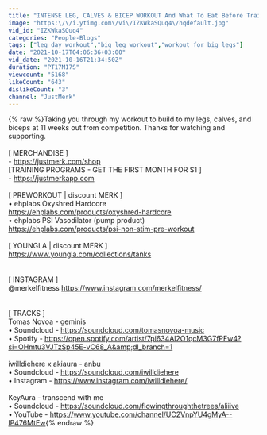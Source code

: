 ```yaml
---
title: "INTENSE LEG, CALVES & BICEP WORKOUT And What To Eat Before Training"
image: "https:\/\/i.ytimg.com\/vi\/IZKWkaSQuq4\/hqdefault.jpg"
vid_id: "IZKWkaSQuq4"
categories: "People-Blogs"
tags: ["leg day workout","big leg workout","workout for big legs"]
date: "2021-10-17T04:06:36+03:00"
vid_date: "2021-10-16T21:34:50Z"
duration: "PT17M17S"
viewcount: "5168"
likeCount: "643"
dislikeCount: "3"
channel: "JustMerk"
---
```

{% raw %}Taking you through my workout to build to my legs, calves, and biceps at 11 weeks out from competition. Thanks for watching and supporting. <br /><br />[ MERCHANDISE ] <br />- <a rel="nofollow" target="blank" href="https://justmerk.com/shop">https://justmerk.com/shop</a><br />[TRAINING PROGRAMS - GET THE FIRST MONTH FOR $1 ]<br />- <a rel="nofollow" target="blank" href="https://justmerkapp.com">https://justmerkapp.com</a><br /><br />[ PREWORKOUT | discount MERK ]<br />• ehplabs Oxyshred Hardcore<br /><a rel="nofollow" target="blank" href="https://ehplabs.com/products/oxyshred-hardcore">https://ehplabs.com/products/oxyshred-hardcore</a><br />• ehplabs PSI Vasodilator (pump product)<br /><a rel="nofollow" target="blank" href="https://ehplabs.com/products/psi-non-stim-pre-workout">https://ehplabs.com/products/psi-non-stim-pre-workout</a><br /><br />[ YOUNGLA | discount MERK ]<br /><a rel="nofollow" target="blank" href="https://www.youngla.com/collections/tanks">https://www.youngla.com/collections/tanks</a><br /><br /><br />[ INSTAGRAM ]<br />@merkelfitness <a rel="nofollow" target="blank" href="https://www.instagram.com/merkelfitness/">https://www.instagram.com/merkelfitness/</a><br /><br /><br />[ TRACKS ]<br />Tomas Novoa - geminis<br />• Soundcloud - <a rel="nofollow" target="blank" href="https://soundcloud.com/tomasnovoa-music">https://soundcloud.com/tomasnovoa-music</a><br />• Spotify - <a rel="nofollow" target="blank" href="https://open.spotify.com/artist/7pi634Al2O1qcM3G7fPFw4?si=OHmtu3VJTzSp45E-vC68_A&amp;dl_branch=1">https://open.spotify.com/artist/7pi634Al2O1qcM3G7fPFw4?si=OHmtu3VJTzSp45E-vC68_A&amp;dl_branch=1</a><br /><br />iwilldiеhere x akiaura - anbu<br />• Soundcloud - <a rel="nofollow" target="blank" href="https://soundcloud.com/iwilldiehere">https://soundcloud.com/iwilldiehere</a><br />• Instagram - <a rel="nofollow" target="blank" href="https://www.instagram.com/iwilldiehere/">https://www.instagram.com/iwilldiehere/</a><br /><br />KeyAura - transcend with me<br />• Soundcloud - <a rel="nofollow" target="blank" href="https://soundcloud.com/flowingthroughthetrees/aliiive">https://soundcloud.com/flowingthroughthetrees/aliiive</a><br />• YouTube - <a rel="nofollow" target="blank" href="https://www.youtube.com/channel/UC2VnpYU4gMyA--lP476MtEw">https://www.youtube.com/channel/UC2VnpYU4gMyA--lP476MtEw</a>{% endraw %}
